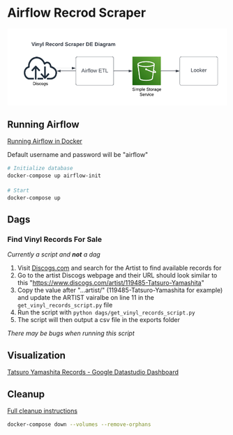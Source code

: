 # Airflow Recrod Scraper

![Airflow Record Scraper](images/vinyl_record_scraper_de_iagram.png)

## Running Airflow

[Running Airflow in Docker](<https://airflow.apache.org/docs/apache-airflow/stable/start/docker.html>) 

Default username and password will be "airflow"

```sh
# Initialize database
docker-compose up airflow-init

# Start
docker-compose up
```

## Dags

### Find Vinyl Records For Sale

*Currently a script and **not** a dag*

1. Visit [Discogs.com](<https://www.discogs.com/>) and search for the Artist to find available records for
2. Go to the artist Discogs webpage and their URL should look similar to this "https://www.discogs.com/artist/119485-Tatsuro-Yamashita"
3. Copy the value after "...artist/" (119485-Tatsuro-Yamashita for example) and update the ARTIST vairalbe on line 11 in the `get_vinyl_records_script.py` file
4. Run the script with `python dags/get_vinyl_records_script.py`
5. The script will then output a csv file in the exports folder

*There may be bugs when running this script*

## Visualization

[Tatsuro Yamashita Records - Google Datastudio Dashboard](<https://datastudio.google.com/s/oLZB7VpfvzE>)

## Cleanup

[Full cleanup instructions](<https://airflow.apache.org/docs/apache-airflow/stable/start/docker.html#cleaning-up-the-environment>)

```sh
docker-compose down --volumes --remove-orphans
```